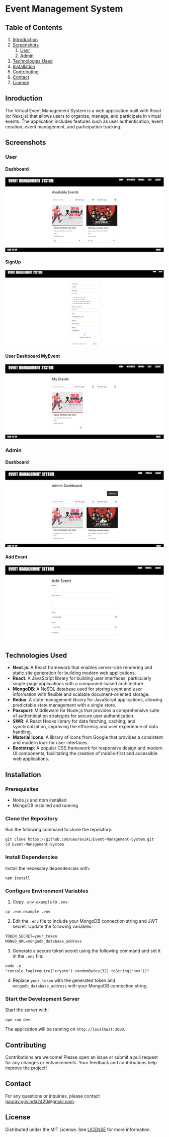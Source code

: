 # Event Management System

## Table of Contents

1. [Introduction](#introduction)
2. [Screenshots](#screenshots)
    1. [User](#user)
    2. [Admin](#admin)
3. [Technologies Used](#technologies-used)
4. [Installation](#installation)
5. [Contributing](#contributing)
6. [Contact](#contact)
7. [License](#license)

## Inroduction

The Virtual Event Management System is a web application built with React (or Next.js) that allows users to organize, manage, and participate in virtual events. The application includes features such as user authentication, event creation, event management, and participation tracking.

## Screenshots

### User
#### Dashboard
![Dashboard](visuals/ss/UserDashboard.png)
#### SignUp
![SignUp](visuals/ss/SignUp.png)
#### User Dashboard MyEvent
![User Dashboard MyEvent](visuals/ss/UserDashboardMyEvent.png)

### Admin
#### Dashboard
![Page](visuals/ss/AdminDashboard.png)
#### Add Event
![Add Event](visuals/ss/AdminAddEvent.png)

## Technologies Used

- **Next.js**: A React framework that enables server-side rendering and static site generation for building modern web applications.
- **React**: A JavaScript library for building user interfaces, particularly single-page applications with a component-based architecture.
- **MongoDB**: A NoSQL database used for storing event and user information with flexible and scalable document-oriented storage.
- **Redux**: A state management library for JavaScript applications, allowing predictable state management with a single store.
- **Passport**: Middleware for Node.js that provides a comprehensive suite of authentication strategies for secure user authentication.
- **SWR**: A React Hooks library for data fetching, caching, and synchronization, improving the efficiency and user experience of data handling.
- **Material Icons**: A library of icons from Google that provides a consistent and modern look for user interfaces.
- **Bootstrap**: A popular CSS framework for responsive design and modern UI components, facilitating the creation of mobile-first and accessible web applications.

## Installation

### Prerequisites

- Node.js and npm installed
- MongoDB installed and running

### Clone the Repository

Run the following command to clone the repository:
```
git clone https://github.com/Gaurav241/Event-Management-System.git
cd Event-Management-System
```
### Install Dependencies

Install the necessary dependencies with:
```
npm install
```
### Configure Environment Variables

1. Copy `.env.example` to `.env`:
```
cp .env.example .env
```
2. Edit the `.env` file to include your MongoDB connection string and JWT secret. Update the following variables:
```
TOKEN_SECRET=your_token
MONGO_URL=mongodb_database_address
```
3. Generate a secure token secret using the following command and set it in the `.env` file:
```
node -e "console.log(require('crypto').randomBytes(32).toString('hex'))"
```
4. Replace `your_token` with the generated token and `mongodb_database_address` with your MongoDB connection string.

### Start the Development Server

Start the server with:
```
npm run dev
```
The application will be running on `http://localhost:3000`.

## Contributing

Contributions are welcome! Please open an issue or submit a pull request for any changes or enhancements. Your feedback and contributions help improve the project!

## Contact

For any questions or inquiries, please contact [gaurav.govinda2420@gmail.com](mailto:gaurav.govinda2420@gmail.com).

## License

Distributed under the MIT License. See [LICENSE](LICENSE.txt) for more information.

